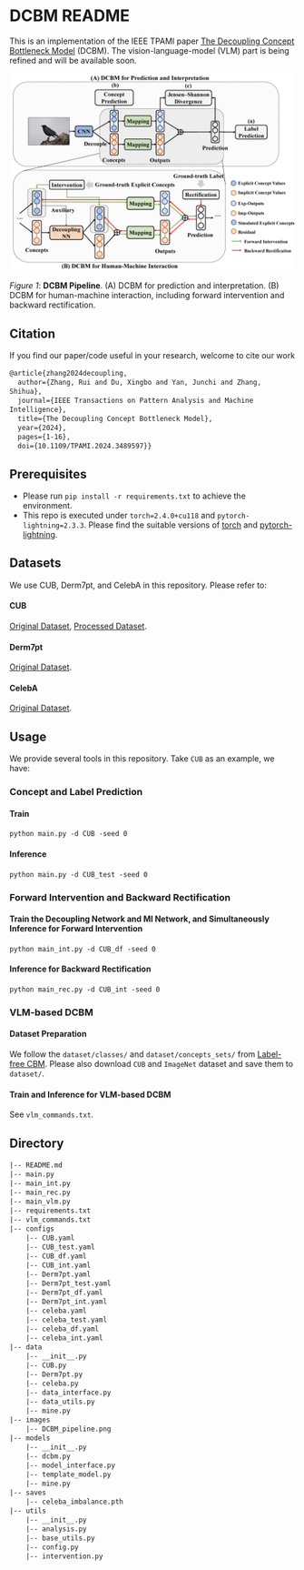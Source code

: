 # DCBM README

This is an implementation of the IEEE TPAMI paper [The Decoupling Concept Bottleneck Model](https://ieeexplore.ieee.org/document/10740789) (DCBM). The vision-language-model (VLM) part is being refined and will be available soon.  

![DCBM Pipeline.](./images/DCBM_pipeline.png)

*Figure 1*: **DCBM Pipeline**. (A) DCBM for prediction and interpretation. (B) DCBM for human-machine interaction, including forward intervention and backward rectification. 

## Citation
If you find our paper/code useful in your research, welcome to cite our work
```
@article{zhang2024decoupling,
  author={Zhang, Rui and Du, Xingbo and Yan, Junchi and Zhang, Shihua},
  journal={IEEE Transactions on Pattern Analysis and Machine Intelligence}, 
  title={The Decoupling Concept Bottleneck Model}, 
  year={2024},
  pages={1-16},
  doi={10.1109/TPAMI.2024.3489597}}
```

## Prerequisites
- Please run `pip install -r requirements.txt` to achieve the environment.
- This repo is executed under `torch=2.4.0+cu118` and `pytorch-lightning=2.3.3`. Please find the suitable versions of [torch](https://pytorch.org/) and [pytorch-lightning](https://lightning.ai/docs/pytorch/stable/versioning.html#compatibility-matrix).

## Datasets
We use CUB, Derm7pt, and CelebA in this repository. Please refer to:
#### CUB
[Original Dataset](http://www.vision.caltech.edu/datasets/cub_200_2011/), [Processed Dataset](https://worksheets.codalab.org/worksheets/0x362911581fcd4e048ddfd84f47203fd2).
#### Derm7pt
[Original Dataset](http://derm.cs.sfu.ca).
#### CelebA
[Original Dataset](https://mmlab.ie.cuhk.edu.hk/projects/CelebA.html).

## Usage
We provide several tools in this repository. Take `CUB` as an example, we have:

### Concept and Label Prediction
#### Train
```
python main.py -d CUB -seed 0
```

#### Inference
```
python main.py -d CUB_test -seed 0
```

### Forward Intervention and Backward Rectification
#### Train the Decoupling Network and MI Network, and Simultaneously Inference for Forward Intervention
```
python main_int.py -d CUB_df -seed 0
```

#### Inference for Backward Rectification
```
python main_rec.py -d CUB_int -seed 0
```

### VLM-based DCBM
#### Dataset Preparation
We follow the `dataset/classes/` and `dataset/concepts_sets/` from [Label-free CBM](https://github.com/Trustworthy-ML-Lab/Label-free-CBM). Please also download `CUB` and `ImageNet` dataset and save them to `dataset/`.  
#### Train and Inference for VLM-based DCBM
See `vlm_commands.txt`.  

## Directory

```
|-- README.md
|-- main.py
|-- main_int.py
|-- main_rec.py
|-- main_vlm.py
|-- requirements.txt
|-- vlm_commands.txt
|-- configs
    |-- CUB.yaml
    |-- CUB_test.yaml
    |-- CUB_df.yaml
    |-- CUB_int.yaml
    |-- Derm7pt.yaml
    |-- Derm7pt_test.yaml
    |-- Derm7pt_df.yaml
    |-- Derm7pt_int.yaml
    |-- celeba.yaml
    |-- celeba_test.yaml
    |-- celeba_df.yaml
    |-- celeba_int.yaml
|-- data
    |-- __init__.py
    |-- CUB.py
    |-- Derm7pt.py
    |-- celeba.py
    |-- data_interface.py
    |-- data_utils.py
    |-- mine.py
|-- images
    |-- DCBM_pipeline.png
|-- models
    |-- __init__.py
    |-- dcbm.py
    |-- model_interface.py
    |-- template_model.py
    |-- mine.py
|-- saves
    |-- celeba_imbalance.pth
|-- utils
    |-- __init__.py
    |-- analysis.py
    |-- base_utils.py
    |-- config.py
    |-- intervention.py
```